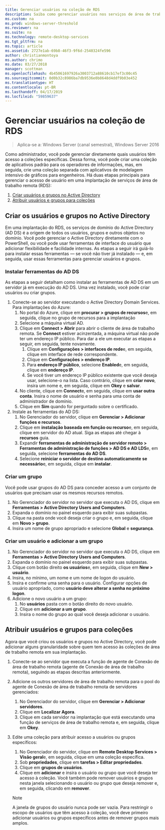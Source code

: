```yaml
---
title: Gerenciar usuários na coleção de RDS
description: Saiba como gerenciar usuários nos serviços de área de trabalho remota.
ms.custom: na
ms.prod: windows-server-threshold
ms.reviewer: na
ms.suite: na
ms.technology: remote-desktop-services
ms.tgt_pltfrm: na
ms.topic: article
ms.assetid: 2727e1ab-69b8-46f3-9f6d-2540324fe596
author: christianmontoya
ms.author: chrimo
ms.date: 03/27/2018
manager: scottman
ms.openlocfilehash: 4b45061697926a3003712a88610cb17ef3c00c45
ms.sourcegitcommit: 0d0b32c8986ba7db9536e0b8648d4ddf9b03e452
ms.translationtype: HT
ms.contentlocale: pt-BR
ms.lasthandoff: 04/17/2019
ms.locfileid: "59859637"
---
```

# <a name="manage-users-in-your-rds-collection"></a>Gerenciar usuários na coleção de RDS

>Aplica-se a: Windows Server (canal semestral), Windows Server 2016

Como administrador, você pode gerenciar diretamente quais usuários têm acesso a coleções específicas. Dessa forma, você pode criar uma coleção de aplicativos padrão para os operadores de informações, mas, em seguida, crie uma coleção separada com aplicativos de modelagem intensivo de gráficos para engenheiros. Há duas etapas principais para gerenciar o acesso de usuário em uma implantação de serviços de área de trabalho remota (RDS):

1.  [Criar usuários e grupos no Active Directory](#create-your-users-and-groups-in-active-directory)
2.  [Atribuir usuários e grupos para coleções](#assign-users-and-groups-to-collections)


## <a name="create-your-users-and-groups-in-active-directory"></a>Criar os usuários e grupos no Active Directory

Em uma implantação do RDS, os serviços de domínio do Active Directory (AD DS) é a origem de todos os usuários, grupos e outros objetos no domínio. Você pode gerenciar o Active Directory diretamente com o PowerShell, ou você pode usar ferramentas de interface do usuário que adicionar flexibilidade e facilidade internas. As etapas a seguir irá guiá-lo para instalar essas ferramentas — se você não tiver já instalado — e, em seguida, usar essas ferramentas para gerenciar usuários e grupos.

### <a name="install-ad-ds-tools"></a>Instalar ferramentas do AD DS

As etapas a seguir detalham como instalar as ferramentas de AD DS em um servidor já em execução do AD DS. Uma vez instalado, você pode criar usuários ou criar grupos.

1. Conecte-se ao servidor executando o Active Directory Domain Services. Para implantações do Azure:
   1. No portal do Azure, clique em **procurar > grupos de recursos**e, em seguida, clique no grupo de recursos para a implantação
   2. Selecione a máquina virtual AD.
   3. Clique em **Connect > Abrir** para abrir o cliente de área de trabalho remota. Se **Connect** estiver acinzentada, a máquina virtual não pode ter um endereço IP público. Para dar a ele um executar as etapas a seguir, em seguida, tente novamente.
      1. Clique em **Configurações > interfaces de rede**e, em seguida, clique em interface de rede correspondente.
      2. Clique em **Configurações > endereço IP**.
      3. Para **endereço IP público**, selecione **Enabled**e, em seguida, clique em **endereço IP**.
      4. Se você tiver um endereço IP público existente que você deseja usar, selecione-o na lista. Caso contrário, clique em **criar novo**, insira um nome e, em seguida, clique em **Okey** e **salvar**.
   4. No cliente, clique em **Connect**e, em seguida, clique em **usar outra conta**. Insira o nome de usuário e senha para uma conta de administrador de domínio.
   5. Clique em **Sim** quando for perguntado sobre o certificado.
2. Instale as ferramentas do AD DS:
   1. No Gerenciador do servidor, clique em **Gerenciar > Adicionar funções e recursos**.
   2. Clique em **instalação baseada em função ou recurso**e, em seguida, clique em servidor do AD atual. Siga as etapas até chegar à **recursos** guia.
   3. Expandir **ferramentas de administração de servidor remoto > Ferramentas de administração de funções > AD DS e AD LDS**e, em seguida, selecione **ferramentas do AD DS**.
   4. Selecione **reiniciar o servidor de destino automaticamente se necessário**e, em seguida, clique em **instalar**.

### <a name="create-a-group"></a>Criar um grupo

Você pode usar grupos do AD DS para conceder acesso a um conjunto de usuários que precisam usar os mesmos recursos remotos.

1. No Gerenciador do servidor no servidor que executa o AD DS, clique em **Ferramentas > Active Directory Users and Computers**.
2. Expanda o domínio no painel esquerdo para exibir suas subpastas.
3. Clique na pasta onde você deseja criar o grupo e, em seguida, clique em **Novo > grupo**.
4. Insira um nome de grupo apropriado e selecione **Global** e **segurança**.

### <a name="create-a-user-and-add-to-a-group"></a>Criar um usuário e adicionar a um grupo
1. No Gerenciador do servidor no servidor que executa o AD DS, clique em **Ferramentas > Active Directory Users and Computers**.
2. Expanda o domínio no painel esquerdo para exibir suas subpastas.
3. Clique com botão direito **os usuários**e, em seguida, clique em **New > usuário**.
4. Insira, no mínimo, um nome e um nome de logon do usuário.
5. Insira e confirme uma senha para o usuário. Configurar opções de usuário apropriado, como **usuário deve alterar a senha no próximo logon**.
6. Adicione o novo usuário a um grupo:
   1. No **usuários** pasta com o botão direito do novo usuário.
   2. Clique em **adicionar a um grupo**.
   3. Insira o nome do grupo ao qual você deseja adicionar o usuário.

## <a name="assign-users-and-groups-to-collections"></a>Atribuir usuários e grupos para coleções
Agora que você criou os usuários e grupos no Active Directory, você pode adicionar alguns granularidade sobre quem tem acesso às coleções de área de trabalho remota em sua implantação.

1. Conecte-se ao servidor que executa a função de agente de Conexão de área de trabalho remota (agente de Conexão de área de trabalho remota), seguindo as etapas descritas anteriormente.
2. Adicione os outros servidores de área de trabalho remota para o pool do agente de Conexão de área de trabalho remota de servidores gerenciados:
   1. No Gerenciador do servidor, clique em **Gerenciar > Adicionar servidores**.
   2. Clique em **Localizar Agora**.
   3. Clique em cada servidor na implantação que está executando uma função de serviços de área de trabalho remota e, em seguida, clique em **Okey**.
3. Edite uma coleção para atribuir acesso a usuários ou grupos específicos:
   1. No Gerenciador do servidor, clique em **Remote Desktop Services > Visão geral**e, em seguida, clique em uma coleção específica.
   2. Sob **propriedades**, clique em **tarefas > Editar propriedades**.
   3. Clique em **grupos de usuários**.
   4. Clique em **adicionar** e insira o usuário ou grupo que você deseja ter acesso à coleção. Você também pode remover usuários e grupos nesta janela selecionando o usuário ou grupo que deseja remover e, em seguida, clicando em **remover**. 
   
   >[!NOTE] 
   > A janela de grupos do usuário nunca pode ser vazia. Para restringir o escopo de usuários que têm acesso à coleção, você deve primeiro adicionar usuários ou grupos específicos antes de remover grupos mais amplos.